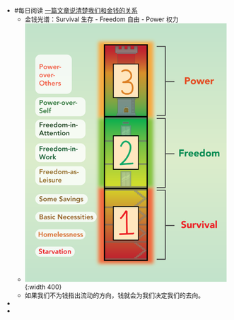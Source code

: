 - #每日阅读 [一篇文章说清楚我们和金钱的关系](https://youzhiyouxing.cn/n/materials/875)
	- 金钱光谱：Survival 生存 - Freedom 自由 - Power 权力
	- ![image.png](../assets/image_1643594959533_0.png){:width 400}
	- 如果我们不为钱指出流动的方向，钱就会为我们决定我们的去向。
-
-